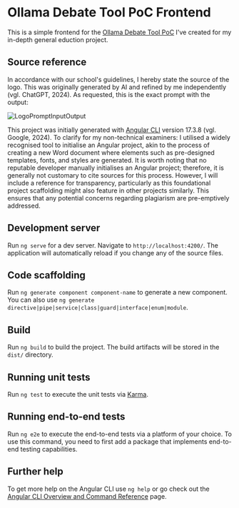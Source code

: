 # Ollama Debate Tool PoC Frontend

This is a simple frontend for the [Ollama Debate Tool PoC](https://github.com/jzelAdmin2006/ollama-debate-PoC) I've created for my in-depth general eduction project.

## Source reference

In accordance with our school's guidelines, I hereby state the source of the logo. This was originally generated by AI and refined by me independently (vgl. ChatGPT, 2024). As requested, this is the exact prompt with the output:

![LogoPromptInputOutput](https://github.com/user-attachments/assets/ae911afe-37e8-4340-8e67-87eee621fb97)

This project was initially generated with [Angular CLI](https://github.com/angular/angular-cli) version 17.3.8 (vgl. Google, 2024). To clarify for my non-technical examiners: I utilised a widely recognised tool to initialise an Angular project, akin to the process of creating a new Word document where elements such as pre-designed templates, fonts, and styles are generated. It is worth noting that no reputable developer manually initialises an Angular project; therefore, it is generally not customary to cite sources for this process. However, I will include a reference for transparency, particularly as this foundational project scaffolding might also feature in other projects similarly. This ensures that any potential concerns regarding plagiarism are pre-emptively addressed.

## Development server

Run `ng serve` for a dev server. Navigate to `http://localhost:4200/`. The application will automatically reload if you change any of the source files.

## Code scaffolding

Run `ng generate component component-name` to generate a new component. You can also use `ng generate directive|pipe|service|class|guard|interface|enum|module`.

## Build

Run `ng build` to build the project. The build artifacts will be stored in the `dist/` directory.

## Running unit tests

Run `ng test` to execute the unit tests via [Karma](https://karma-runner.github.io).

## Running end-to-end tests

Run `ng e2e` to execute the end-to-end tests via a platform of your choice. To use this command, you need to first add a package that implements end-to-end testing capabilities.

## Further help

To get more help on the Angular CLI use `ng help` or go check out the [Angular CLI Overview and Command Reference](https://angular.io/cli) page.
